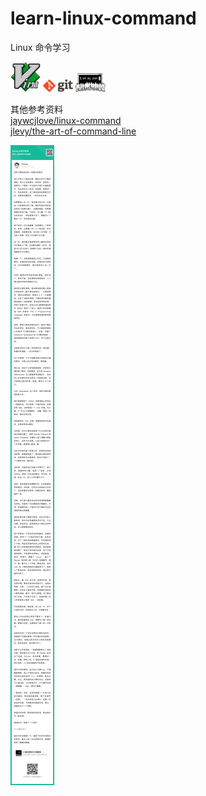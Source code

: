 # learn-linux-command
Linux 命令学习

<img src="https://raw.githubusercontent.com/JamesHopbourn/learn-linux-command/master/vim.png" width="48">
<img src="https://raw.githubusercontent.com/JamesHopbourn/learn-linux-command/master/git.png" width="48">
<img src="https://raw.githubusercontent.com/JamesHopbourn/learn-linux-command/master/zsh.png" width="48">

其他参考资料  
[jaywcjlove/linux-command](https://github.com/jaywcjlove/linux-command/blob/master/README.md)  
[jlevy/the-art-of-command-line](https://github.com/jlevy/the-art-of-command-line)  

![](https://raw.githubusercontent.com/JamesHopbourn/learn-linux-command/master/others/自学计算机知识的一些建议和想法.png)
